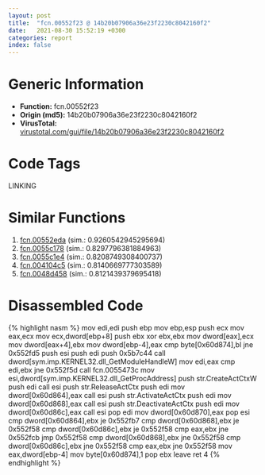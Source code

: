 ```yaml
---
layout: post
title:  "fcn.00552f23 @ 14b20b07906a36e23f2230c8042160f2"
date:   2021-08-30 15:52:19 +0300
categories: report
index: false
---
```


# Generic Information
- **Function:** fcn.00552f23
- **Origin (md5):** 14b20b07906a36e23f2230c8042160f2
- **VirusTotal:** [virustotal.com/gui/file/14b20b07906a36e23f2230c8042160f2][virustotal_ref]

# Code Tags
<span class="tag" id="LINKING">LINKING</span>


# Similar Functions

1. [fcn.00552eda][similar_1_ref] (sim.: 0.9260542945295694)
2. [fcn.0055c178][similar_2_ref] (sim.: 0.8297796381884963)
3. [fcn.0055c1e4][similar_3_ref] (sim.: 0.8208749308400737)
4. [fcn.004104c5][similar_4_ref] (sim.: 0.8140669777303589)
5. [fcn.0048d458][similar_5_ref] (sim.: 0.8121439379695418)


# Disassembled Code

{% highlight nasm %}
mov edi,edi
push ebp
mov ebp,esp
push ecx
mov eax,ecx
mov ecx,dword[ebp+8]
push ebx
xor ebx,ebx
mov dword[eax],ecx
mov dword[eax+4],ebx
mov dword[ebp-4],eax
cmp byte[0x60d874],bl
jne 0x552fd5
push esi
push edi
push 0x5b7c44
call dword[sym.imp.KERNEL32.dll_GetModuleHandleW]
mov edi,eax
cmp edi,ebx
jne 0x552f5d
call fcn.0055473c
mov esi,dword[sym.imp.KERNEL32.dll_GetProcAddress]
push str.CreateActCtxW
push edi
call esi
push str.ReleaseActCtx
push edi
mov dword[0x60d864],eax
call esi
push str.ActivateActCtx
push edi
mov dword[0x60d868],eax
call esi
push str.DeactivateActCtx
push edi
mov dword[0x60d86c],eax
call esi
pop edi
mov dword[0x60d870],eax
pop esi
cmp dword[0x60d864],ebx
je 0x552fb7
cmp dword[0x60d868],ebx
je 0x552f58
cmp dword[0x60d86c],ebx
je 0x552f58
cmp eax,ebx
jne 0x552fcb
jmp 0x552f58
cmp dword[0x60d868],ebx
jne 0x552f58
cmp dword[0x60d86c],ebx
jne 0x552f58
cmp eax,ebx
jne 0x552f58
mov eax,dword[ebp-4]
mov byte[0x60d874],1
pop ebx
leave 
ret 4
{% endhighlight %}


[similar_1_ref]: /report/fcn.00552eda@c60344b51fa39a329b92557d24ff7670
[similar_2_ref]: /report/fcn.0055c178@14b20b07906a36e23f2230c8042160f2
[similar_3_ref]: /report/fcn.0055c1e4@c60344b51fa39a329b92557d24ff7670
[similar_4_ref]: /report/fcn.004104c5@a1c6b07868a0eea8f4ee5a872aa71909
[similar_5_ref]: /report/fcn.0048d458@a9fa810a69d3f4d771518b9f44e2d98d
[virustotal_ref]: https://www.virustotal.com/gui/file/14b20b07906a36e23f2230c8042160f2